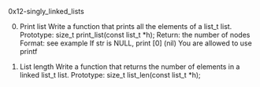 0x12-singly_linked_lists

0. Print list  Write a function that prints all the elements of a list_t list.
Prototype: size_t print_list(const list_t *h);
Return: the number of nodes
Format: see example
If str is NULL, print [0] (nil)
You are allowed to use printf

1. List length Write a function that returns the number of elements in a linked list_t list.
Prototype: size_t list_len(const list_t *h);
